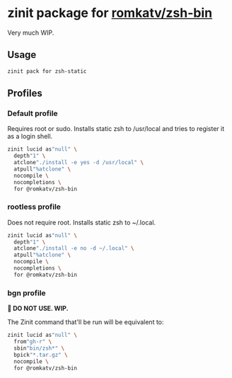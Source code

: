 # zinit package for [romkatv/zsh-bin](https://github.com/romkatv/zsh-bin)

Very much WIP.

## Usage

```zsh
zinit pack for zsh-static
```

## Profiles

### Default profile

Requires root or sudo. Installs static zsh to /usr/local and tries to register it as a login shell.

```zsh
zinit lucid as"null" \
  depth"1" \
  atclone"./install -e yes -d /usr/local" \
  atpull"%atclone" \
  nocompile \
  nocompletions \
  for @romkatv/zsh-bin
```

### rootless profile

Does not require root. Installs static zsh to ~/.local.

```zsh
zinit lucid as"null" \
  depth"1" \
  atclone"./install -e no -d ~/.local" \
  atpull"%atclone" \
  nocompile \
  nocompletions \
  for @romkatv/zsh-bin
```

### bgn profile

**🚧 DO NOT USE. WIP.**

The Zinit command that'll be run will be equivalent to:

```zsh
zinit lucid as"null" \
  from"gh-r" \
  sbin"bin/zsh*" \
  bpick"*.tar.gz" \
  nocompile \
  for @romkatv/zsh-bin
```

<!-- vim:set ft=markdown tw=80 fo+=an1 autoindent: -->
